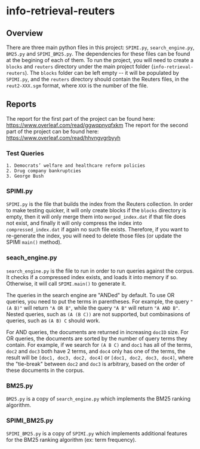 # info-retrieval-reuters

## Overview
There are three main python files in this project: `SPIMI.py`, `search_engine.py`, `BM25.py` and `SPIMI_BM25.py`. The dependencies for these files can be found at the begining of each of them. 
To run the project, you will need to create a `blocks` and `reuters` directory under the main project folder (`info-retrieval-reuters`). The `blocks` folder can be left empty -- it will be populated by `SPIMI.py`, and the `reuters` directory should contain the Reuters files, in the `reut2-XXX.sgm` format, where `XXX` is the number of the file. 

## Reports
The report for the first part of the project can be found here: https://www.overleaf.com/read/ggwqpnyqfxkm
The report for the second part of the project can be found here:  https://www.overleaf.com/read/hhvngvgrbyyh

### Test Queries

```
1. Democrats’ welfare and healthcare reform policies
2. Drug company bankruptcies
3. George Bush
```

### SPIMI.py
`SPIMI.py` is the file that builds the index from the Reuters collection. In order to make testing quicker, it will only create blocks if the `blocks` directory is empty, then it will only merge them into `merged_index.dat` if that file does not exist, and finally it will only compress the index into `compressed_index.dat` if again no such file exists. Therefore, if you want to re-generate the index, you will need to delete those files (or update the SPIMI `main()` method). 

### seach_engine.py
`search_engine.py` is the file to run in order to run queries against the corpus. It checks if a compressed index exists, and loads it into memory if so. Otherwise, it will call `SPIMI.main()` to generate it. 

The queries in the search engine are "ANDed" by default. To use OR queries, you need to put the terms in parentheses. For example, the query `"(A B)"` will return `"A OR B"`, while the query `"A B"` will return `"A AND B"`. Nested queries, such as `(A (B C))` are not supported, but combinasions of queries, such as `(A B) C` should work. 

For AND queries, the documents are returned in increasing `docID` size. For OR queries, the documents are sorted by the number of query terms they contain. For example, if we search for `(A B C)` and `doc1` has all of the terms, `doc2` and `doc3` both have 2 terms, and `doc4` only has one of the terms, the result will be `[doc1, doc3, doc2, doc4]` or `[doc1, doc2, doc3, doc4]`, where the "tie-break" between `doc2` and `doc3` is arbitrary, based on the order of these documents in the corpus.  

### BM25.py 
`BM25.py` is a copy of `search_engine.py` which implements the BM25 ranking algorithm. 

### SPIMI_BM25.py
`SPIMI_BM25.py` is a copy of `SPIMI.py` which implements additional features for the BM25 ranking algorithm (ex: term frequency).
